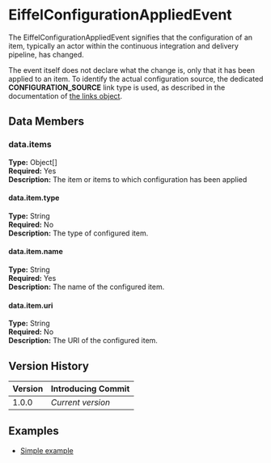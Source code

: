# EiffelConfigurationAppliedEvent
The EiffelConfigurationAppliedEvent signifies that the configuration of an item, typically an actor within the continuous integration and delivery pipeline, has changed.

The event itself does not declare what the change is, only that it has been applied to an item. To identify the actual configuration source, the dedicated __CONFIGURATION_SOURCE__ link type is used, as described in the documentation of [the links object](../eiffel-syntax-and-usage/the-links-object.md).

## Data Members
### data.items
__Type:__ Object[]  
__Required:__ Yes  
__Description:__ The item or items to which configuration has been applied

#### data.item.type
__Type:__ String  
__Required:__ No  
__Description:__ The type of configured item.

#### data.item.name
__Type:__ String  
__Required:__ Yes  
__Description:__ The name of the configured item.

#### data.item.uri
__Type:__ String  
__Required:__ No  
__Description:__ The URI of the configured item.

## Version History
| Version   | Introducing Commit |
| --------- | ------------------ |
| 1.0.0     | _Current version_  |

## Examples
* [Simple example](../examples/events/EiffelConfigurationAppliedEvent/simple.json)